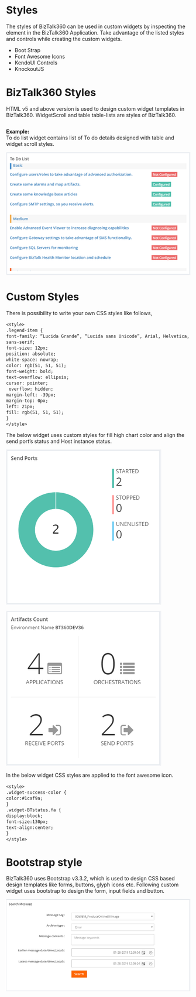 # Styles
The styles of BizTalk360 can be used in custom widgets by inspecting the element in the BizTalk360 Application. Take advantage of the listed styles and controls while creating the custom widgets.
*	Boot Strap
*	Font Awesome Icons
*	KendoUI Controls
*	KnockoutJS
# BizTalk360 Styles
HTML v5 and above version is used to design custom widget templates in BizTalk360. 
WidgetScroll and table table-lists are styles of BizTalk360.

<div id=”WidgetScroll” style=”top:30px;” data-bind=”addScrollBar: WidgetScroll, scrollCallback: ‘false’”>
<table class=”table table-lists”>
</tbody>
</table>
</div>

**Example:** <br />
To do list widget contains list of To do details designed with table and widget scroll styles.
 
![TodolistCustomWidget](https://github.com/biztalk360/Custom-Widgets/blob/master/Kovai.BizTalk360.CustomWidgets/Images/TodolistCustomWidget.png)

# Custom Styles
There is possibility to write your own CSS styles like follows,
```
<style>
.legend-item {
font-family: “Lucida Grande”, “Lucida sans Unicode”, Arial, Helvetica, sans-serif;
font-size: 12px;
position: absolute;
white-space: nowrap;
color: rgb(51, 51, 51);
font-weight: bold;
text-overflow: ellipsis;
cursor: pointer;
 overflow: hidden;
margin-left: -39px;
margin-top: 0px;
left: 21px;
fill: rgb(51, 51, 51);
}
</style>
```
The below widget uses custom styles for fill high chart color and align the send port’s status and Host instance status.
 
![SendPortWidget](https://github.com/biztalk360/Custom-Widgets/blob/master/Kovai.BizTalk360.SampleCustomWidgets/Images/SendPortWidget.png)

![ArtifactsCountWidget](https://github.com/biztalk360/Custom-Widgets/blob/master/Kovai.BizTalk360.SampleCustomWidgets/Images/ArtifactsCountWidget.png)
 
In the below widget CSS styles are applied to the font awesome icon.
```
<style>
.widget-success-color {
color:#1caf9a;
}
.widget-BTstatus.fa {
display:block;
font-size:130px;
text-align:center;
}
</style>
```
 
 

# Bootstrap style
BizTalk360 uses Bootstrap v3.3.2, which is used to design CSS based design templates like forms, buttons, glyph icons etc.
Following custom widget uses bootstrap to design the form, input fields and button.

![BootstrapStyleWidget](https://github.com/biztalk360/Custom-Widgets/blob/master/Kovai.BizTalk360.SampleCustomWidgets/Images/BootstrapStyleWidget.png)
 
